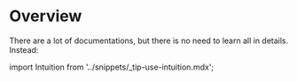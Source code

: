 # Overview

There are a lot of documentations, but there is no need to learn all in details. Instead:

import Intuition from '../snippets/_tip-use-intuition.mdx';

<Intuition/>